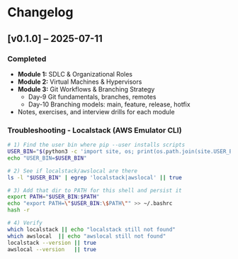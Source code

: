 # Changelog

## [v0.1.0] – 2025-07-11
### Completed
- **Module 1:** SDLC & Organizational Roles  
- **Module 2:** Virtual Machines & Hypervisors  
- **Module 3:** Git Workflows & Branching Strategy  
  - Day-9 Git fundamentals, branches, remotes  
  - Day-10 Branching models: main, feature, release, hotfix  
- Notes, exercises, and interview drills for each module

### Troubleshooting - Localstack (AWS Emulator CLI)
```bash
# 1) Find the user bin where pip --user installs scripts
USER_BIN="$(python3 -c 'import site, os; print(os.path.join(site.USER_BASE, "bin"))')"
echo "USER_BIN=$USER_BIN"

# 2) See if localstack/awslocal are there
ls -l "$USER_BIN" | egrep 'localstack|awslocal' || true

# 3) Add that dir to PATH for this shell and persist it
export PATH="$USER_BIN:$PATH"
echo "export PATH=\"$USER_BIN:\$PATH\"" >> ~/.bashrc
hash -r

# 4) Verify
which localstack || echo "localstack still not found"
which awslocal  || echo "awslocal still not found"
localstack --version || true
awslocal --version   || true
```